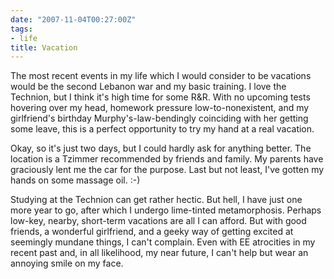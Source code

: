 ```yaml
---
date: "2007-11-04T00:27:00Z"
tags:
- life
title: Vacation
---
```


The most recent events in my life which I would consider to be vacations would
be the second Lebanon war and my basic training. I love the Technion, but I
think it's high time for some R&R. With no upcoming tests hovering over my
head, homework pressure low-to-nonexistent, and my girlfriend's birthday
Murphy's-law-bendingly coinciding with her getting some leave, this is a
perfect opportunity to try my hand at a real vacation.

Okay, so it's just two days, but I could hardly ask for anything better. The
location is a Tzimmer recommended by friends and family. My parents have
graciously lent me the car for the purpose. Last but not least, I've gotten my
hands on some massage oil. :-)

Studying at the Technion can get rather hectic. But hell, I have just one more
year to go, after which I undergo lime-tinted metamorphosis. Perhaps low-key,
nearby, short-term vacations are all I can afford. But with good friends, a
wonderful girlfriend, and a geeky way of getting excited at seemingly mundane
things, I can't complain. Even with EE atrocities in my recent past and, in all
likelihood, my near future, I can't help but wear an annoying smile on my face.
